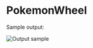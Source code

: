 # PokemonWheel

Sample output:

![Output sample](https://github.com/Venkata-Maniteja/FancyCar/blob/master/FancyCar/Resources/Fancy_infinite_scroll.gif)
